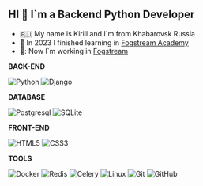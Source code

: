 ## HI :wave: I`m a Backend Python Developer

* :ru: My name is Kirill and I`m from Khabarovsk Russia
* :checkered_flag: In 2023 I finished learning in [Fogstream Academy](https://fogsdemy.ru)
* 👷: Now I`m working in [Fogstream](https://www.fogstream.ru/)


**BACK-END**

![Python](https://img.shields.io/badge/-Python-black?style=flat-square&logo=Python)
![Django](https://img.shields.io/badge/-Django-0aad48?style=flat-square&logo=Django)

**DATABASE**

![Postgresql](https://img.shields.io/badge/-Postgresql-%232c3e50?style=flat-square&logo=Postgresql)
![SQLite](https://img.shields.io/badge/-Sqlite-%231572B6?style=flat-square&logo=Sqlite)

**FRONT-END**

![HTML5](https://img.shields.io/badge/-HTML5-%23E44D27?style=flat-square&logo=html5&logoColor=ffffff)
![CSS3](https://img.shields.io/badge/-CSS3-%231572B6?style=flat-square&logo=css3)

**TOOLS**

![Docker](https://img.shields.io/badge/-Docker-46a2f1?style=flat-square&logo=docker&logoColor=white)
![Redis](https://img.shields.io/badge/-Redis-FCA121?style=flat-square&logo=Redis)
![Celery](https://img.shields.io/badge/-Celery-%2300C7B7?style=flat-square&logo=Celery)
![Linux](https://img.shields.io/badge/Linux-black?style=flat-square&logo=linux)
![Git](https://img.shields.io/badge/-Git-black?style=flat-square&logo=git)
![GitHub](https://img.shields.io/badge/-GitHub-181717?style=flat-square&logo=github)

<!---
justkkozlow/justkkozlow is a ✨ special ✨ repository because its `README.md` (this file) appears on your GitHub profile.
You can click the Preview link to take a look at your changes.
--->
